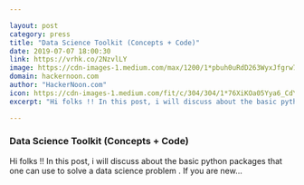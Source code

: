 ```yaml
---

layout: post
category: press
title: "Data Science Toolkit (Concepts + Code)"
date: 2019-07-07 18:00:30
link: https://vrhk.co/2NzvlLY
image: https://cdn-images-1.medium.com/max/1200/1*pbuh0uRdD263WyxJfgrw7w.jpeg
domain: hackernoon.com
author: "HackerNoon.com"
icon: https://cdn-images-1.medium.com/fit/c/304/304/1*76XiKOa05Yya6_CdYX8pVg.jpeg
excerpt: "Hi folks !! In this post, i will discuss about the basic python packages that one can use to solve a data science problem . If you are new…"

---
```


### Data Science Toolkit (Concepts + Code)

Hi folks !! In this post, i will discuss about the basic python packages that one can use to solve a data science problem . If you are new…